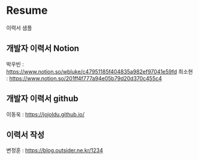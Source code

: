 # Resume
이력서 샘플

## 개발자 이력서 Notion
박우빈 : https://www.notion.so/wbluke/c47951185f404835a982ef97041e59fd
최소현 : https://www.notion.so/201ff4f777a94e05b79d20d370c455c4

## 개발자 이력서 github
이동욱 : https://jojoldu.github.io/

## 이력서 작성
변정훈 : https://blog.outsider.ne.kr/1234
